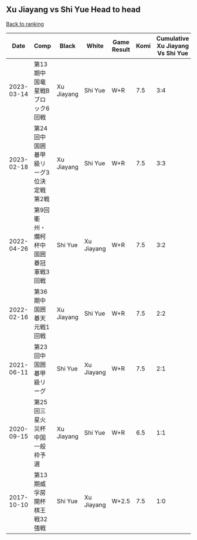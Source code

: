 ## Xu Jiayang vs Shi Yue Head to head

[Back to ranking](../../index.md)




| **Date** | **Comp** | **Black** | **White** | **Game Result** | **Komi** | **Cumulative Xu Jiayang Vs Shi Yue** | **Xu Jiayang Streak** | **Shi Yue Streak** | 
| --- | --- | --- | --- | --- | --- | --- | --- | --- |
| 2023-03-14 | 第13期中国竜星戦Bブロック6回戦 | Xu Jiayang | Shi Yue | W+R | 7.5 | 3:4 | 0 | 2 | 
| 2023-02-18 | 第24回中国囲碁甲級リーグ3位決定戦第2戦 | Xu Jiayang | Shi Yue | W+R | 7.5 | 3:3 | 0 | 1 | 
| 2022-04-26 | 第9回衢州・爛柯杯中国囲碁冠軍戦3回戦 | Shi Yue | Xu Jiayang | W+R | 7.5 | 3:2 | 1 | 0 | 
| 2022-02-16 | 第36期中国囲碁天元戦1回戦 | Xu Jiayang | Shi Yue | W+R | 7.5 | 2:2 | 0 | 1 | 
| 2021-06-11 | 第23回中国囲碁甲級リーグ | Shi Yue | Xu Jiayang | W+R | 7.5 | 2:1 | 1 | 0 | 
| 2020-09-15 | 第25回三星火災杯中国一般枠予選 | Xu Jiayang | Shi Yue | W+R | 6.5 | 1:1 | 0 | 1 | 
| 2017-10-10 | 第13期威孚房開杯棋王戦32強戦 | Shi Yue | Xu Jiayang | W+2.5 | 7.5 | 1:0 | 1 | 0 |




